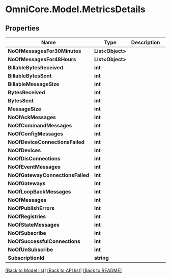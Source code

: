 # OmniCore.Model.MetricsDetails

## Properties

Name | Type | Description | Notes
------------ | ------------- | ------------- | -------------
**NoOfMessagesFor30Minutes** | **List&lt;Object&gt;** |  | [optional] 
**NoOfMessagesFor48Hours** | **List&lt;Object&gt;** |  | [optional] 
**BillableBytesReceived** | **int** |  | [optional] 
**BillableBytesSent** | **int** |  | [optional] 
**BillableMessageSize** | **int** |  | [optional] 
**BytesReceived** | **int** |  | [optional] 
**BytesSent** | **int** |  | [optional] 
**MessageSize** | **int** |  | [optional] 
**NoOfAckMessages** | **int** |  | [optional] 
**NoOfCommandMessages** | **int** |  | [optional] 
**NoOfConfigMessages** | **int** |  | [optional] 
**NoOfDeviceConnectionsFailed** | **int** |  | [optional] 
**NoOfDevices** | **int** |  | [optional] 
**NoOfDisConnections** | **int** |  | [optional] 
**NoOfEventMessages** | **int** |  | [optional] 
**NoOfGatewayConnectionsFailed** | **int** |  | [optional] 
**NoOfGateways** | **int** |  | [optional] 
**NoOfLoopBackMessages** | **int** |  | [optional] 
**NoOfMessages** | **int** |  | [optional] 
**NoOfPublishErrors** | **int** |  | [optional] 
**NoOfRegistries** | **int** |  | [optional] 
**NoOfStateMessages** | **int** |  | [optional] 
**NoOfSubscribe** | **int** |  | [optional] 
**NoOfSuccessfulConnections** | **int** |  | [optional] 
**NoOfUnSubscribe** | **int** |  | [optional] 
**SubscriptionId** | **string** |  | [optional] 

[[Back to Model list]](../README.md#documentation-for-models) [[Back to API list]](../README.md#documentation-for-api-endpoints) [[Back to README]](../README.md)

